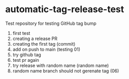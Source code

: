 # automatic-tag-release-test
Test repository for testing GitHub tag bump
01. first test
02. creating a release PR
03. creating the first tag (commit)
04. add on push to main (testing 01)
05. try github tag
06. test pr again
07. try release with random name (random name)
07. random name branch should not gerenate tag (06)
